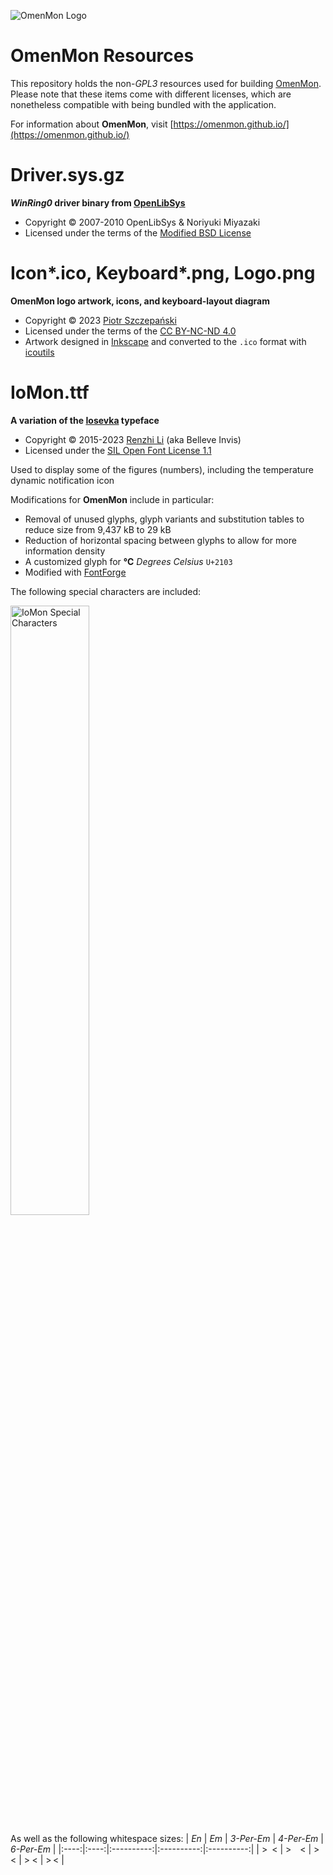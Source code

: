 ![OmenMon Logo](https://omenmon.github.io/assets/images/favicon.png)

# OmenMon Resources

This repository holds the non-_GPL3_ resources used for building [OmenMon](https://github.com/OmenMon/OmenMon). Please note that these items come with different licenses, which are nonetheless compatible with being bundled with the application.

For information about **OmenMon**, visit [https://omenmon.github.io/](https://omenmon.github.io/)

# Driver.sys.gz

**_WinRing0_ driver binary from [OpenLibSys](https://openlibsys.org/manual/WhatIsWinRing0.html)**
* Copyright © 2007-2010 OpenLibSys & Noriyuki Miyazaki
* Licensed under the terms of the [Modified BSD License](https://openlibsys.org/manual/License.html)

# Icon*.ico, Keyboard*.png, Logo.png

**OmenMon logo artwork, icons, and keyboard-layout diagram**

* Copyright © 2023 [Piotr Szczepański](https://piotr.szczepanski.name)
* Licensed under the terms of the [CC BY-NC-ND 4.0](http://creativecommons.org/licenses/by-nc-nd/4.0/)
* Artwork designed in [Inkscape](https://inkscape.org/) and converted to the `.ico` format with [icoutils](https://www.nongnu.org/icoutils/)

# IoMon.ttf

**A variation of the [Iosevka](https://be5invis.github.io/Iosevka) typeface**
  * Copyright © 2015-2023 [Renzhi Li](https://typeof.net/) (aka Belleve Invis)
  * Licensed under the [SIL Open Font License 1.1](https://scripts.sil.org/OFL)

Used to display some of the figures (numbers), including the temperature dynamic notification icon

Modifications for **OmenMon** include in particular:
  * Removal of unused glyphs, glyph variants and substitution tables to reduce size from 9,437 kB to 29 kB
  * Reduction of horizontal spacing between glyphs to allow for more information density
  * A customized glyph for **℃** _Degrees Celsius_ `U+2103`
  * Modified with [FontForge](https://fontforge.org/) 

The following special characters are included:

<img alt="IoMon Special Characters" src="https://omenmon.github.io/pic/iomon-special.png" width="50%" />

As well as the following whitespace sizes: 
| _En_ | _Em_ | _3-Per-Em_ | _4-Per-Em_ | _6-Per-Em_ |
|:----:|:----:|:----------:|:----------:|:----------:|
| > <  | > <  | > <        | > <        | > <        |
